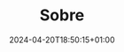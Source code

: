---
weight: 1
title: "Sobre"
description: "Informação geral sobre o website"
icon: "article"
date: "2024-04-20T18:50:15+01:00"
lastmod: "2024-04-20T18:50:15+01:00"
draft: false
toc: true
---